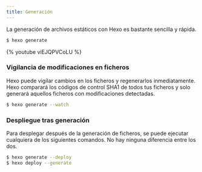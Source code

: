 ```yaml
---
title: Generación
---
```


La generación de archivos estáticos con Hexo es bastante sencilla y rápida.

```bash
$ hexo generate
```

{% youtube viEJQPVCoLU %}

### Vigilancia de modificaciones en ficheros

Hexo puede vigilar cambios en los ficheros y regenerarlos inmediatamente. Hexo comparará los códigos de control SHA1 de todos tus ficheros y solo generará aquellos ficheros con modificaciones detectadas.

```bash
$ hexo generate --watch
```

### Despliegue tras generación

Para desplegar después de la generación de ficheros, se puede ejecutar cualquiera de los siguientes comandos. No hay ninguna diferencia entre los dos.

```bash
$ hexo generate --deploy
$ hexo deploy --generate
```

